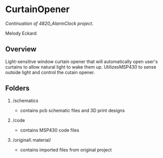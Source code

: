 # CurtainOpener

*Continuation of 4820_AlarmClock project.*

Melody Eckard

## Overview

Light-sensitive window curtain opener that will automatically open user's curtains to 
allow natural light to wake them up. UtilizesMSP430 to sense outside light and control 
the cutain opener.

## Folders

1. /schematics
	- contains pcb schematic files and 3D print designs

2. /code
	- contains MSP430 code files

3. /original\ material/
	- contains imported files from original project

